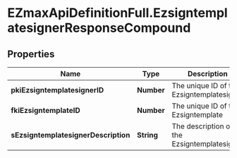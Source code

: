 # EZmaxApiDefinitionFull.EzsigntemplatesignerResponseCompound

## Properties

Name | Type | Description | Notes
------------ | ------------- | ------------- | -------------
**pkiEzsigntemplatesignerID** | **Number** | The unique ID of the Ezsigntemplatesigner | 
**fkiEzsigntemplateID** | **Number** | The unique ID of the Ezsigntemplate | 
**sEzsigntemplatesignerDescription** | **String** | The description of the Ezsigntemplatesigner | 


